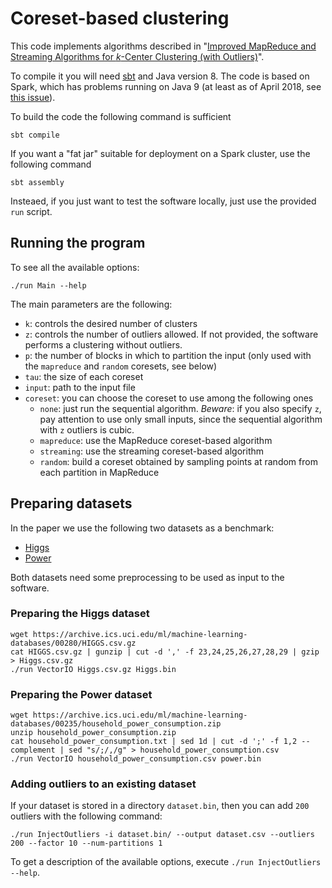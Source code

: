 Coreset-based clustering
========================

This code implements algorithms described in "[Improved MapReduce and Streaming Algorithms for _k_-Center Clustering (with Outliers)](https://arxiv.org/abs/1802.09205)".

To compile it you will need [sbt](https://www.scala-sbt.org/) and Java version 8.
The code is based on Spark, which has problems running on Java 9 (at least as of April 2018, see [this issue](https://issues.igniterealtime.org/browse/SPARK-2017)).

To build the code the following command is sufficient

    sbt compile

If you want a "fat jar" suitable for deployment on a Spark cluster, use the following command

    sbt assembly

Insteaed, if you just want to test the software locally, just use the provided `run` script.

Running the program
--------------------

To see all the available options:

    ./run Main --help

The main parameters are the following:

 - `k`: controls the desired number of clusters
 - `z`: controls the number of outliers allowed. If not provided, the software performs a clustering without outliers.
 - `p`: the number of blocks in which to partition the input (only used with the `mapreduce` and `random` coresets, see below)
 - `tau`: the size of each coreset
 - `input`: path to the input file
 - `coreset`: you can choose the coreset to use among the following ones
   - `none`: just run the sequential algorithm. *Beware*: if you also specify `z`, pay attention to use only small inputs, since the sequential algorithm with `z` outliers is cubic.
   - `mapreduce`: use the MapReduce coreset-based algorithm
   - `streaming`: use the streaming coreset-based algorithm
   - `random`: build a coreset obtained by sampling points at random from each partition in MapReduce

Preparing datasets
------------------

In the paper we use the following two datasets as a benchmark:

  - [Higgs](https://archive.ics.uci.edu/ml/datasets/HIGGS)
  - [Power](https://archive.ics.uci.edu/ml/datasets/Individual+household+electric+power+consumption)

Both datasets need some preprocessing to be used as input to the software.

### Preparing the Higgs dataset

    wget https://archive.ics.uci.edu/ml/machine-learning-databases/00280/HIGGS.csv.gz
    cat HIGGS.csv.gz | gunzip | cut -d ',' -f 23,24,25,26,27,28,29 | gzip > Higgs.csv.gz
    ./run VectorIO Higgs.csv.gz Higgs.bin

### Preparing the Power dataset

    wget https://archive.ics.uci.edu/ml/machine-learning-databases/00235/household_power_consumption.zip
    unzip household_power_consumption.zip
    cat household_power_consumption.txt | sed 1d | cut -d ';' -f 1,2 --complement | sed "s/;/,/g" > household_power_consumption.csv
    ./run VectorIO household_power_consumption.csv power.bin

### Adding outliers to an existing dataset

If your dataset is stored in a directory `dataset.bin`, then you can add `200` outliers with the following command:

    ./run InjectOutliers -i dataset.bin/ --output dataset.csv --outliers 200 --factor 10 --num-partitions 1

To get a description of the available options, execute `./run InjectOutliers --help`.

